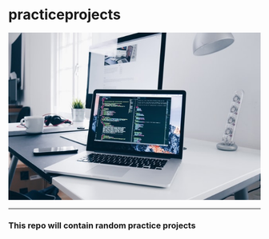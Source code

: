 # practiceprojects

<img src="practice.jpeg">
<hr>
<h3>This repo will contain random practice projects</h3>
